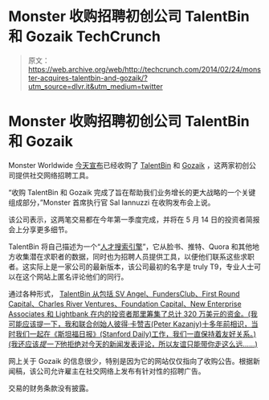 # Monster 收购招聘初创公司 TalentBin 和 Gozaik TechCrunch

> 原文：<https://web.archive.org/web/http://techcrunch.com/2014/02/24/monster-acquires-talentbin-and-gozaik/?utm_source=dlvr.it&utm_medium=twitter>

# Monster 收购招聘初创公司 TalentBin 和 Gozaik

Monster Worldwide [今天宣布](https://web.archive.org/web/20230209133014/http://ir.monster.com/phoenix.zhtml?c=110723&p=irol-newsArticle&ID=1901857&highlight=)已经收购了 [TalentBin](https://web.archive.org/web/20230209133014/http://www.talentbin.com/) 和 [Gozaik](https://web.archive.org/web/20230209133014/http://www.gozaik.com/) ，这两家初创公司提供社交网络招聘工具。

“收购 TalentBin 和 Gozaik 完成了旨在帮助我们业务增长的更大战略的一个关键组成部分，”Monster 首席执行官 Sal Iannuzzi 在收购发布会上说。

该公司表示，这两笔交易都在今年第一季度完成，并将在 5 月 14 日的投资者简报会上分享更多细节。

TalentBin 将自己描述为一个“[人才搜索引擎](https://web.archive.org/web/20230209133014/https://techcrunch.com/2012/05/15/honestly-becomes-talentbin/)”，它从脸书、推特、Quora 和其他地方收集潜在求职者的数据，同时也为招聘人员提供工具，以便他们联系这些求职者。这实际上是一家公司的最新版本，该公司最初的名字是 truly T9，专业人士可以在这个网站上匿名评论他们的同行。

通过各种形式， [TalentBin 从包括 SV Angel、FundersClub、First Round Capital、Charles River Ventures、Foundation Capital、New Enterprise Associates 和 Lightbank 在内的投资者那里筹集了总计 320 万美元的资金。(我可能应该提一下，我和联合创始人彼得·卡赞吉(Peter Kazanjy)十多年前相识，当时我们一起在《斯坦福日报》(Stanford Daily)工作，我们一直保持着友好关系。)(我还应该*提一下*他拒绝对今天的新闻发表评论，所以友谊只能带你走这么远……)](https://web.archive.org/web/20230209133014/http://www.crunchbase.com/company/talentbin)

网上关于 Gozaik 的信息很少，特别是因为它的网站仅仅指向了收购公告。根据新闻稿，该公司允许雇主在社交网络上发布有针对性的招聘广告。

交易的财务条款没有披露。